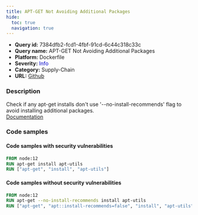 ```yaml
---
title: APT-GET Not Avoiding Additional Packages
hide:
  toc: true
  navigation: true
---
```


<style>
  .highlight .hll {
    background-color: #ff171742;
  }
  .md-content {
    max-width: 1100px;
    margin: 0 auto;
  }
</style>

-   **Query id:** 7384dfb2-fcd1-4fbf-91cd-6c44c318c33c
-   **Query name:** APT-GET Not Avoiding Additional Packages
-   **Platform:** Dockerfile
-   **Severity:** <span style="color:#00C">Info</span>
-   **Category:** Supply-Chain
-   **URL:** [Github](https://github.com/Checkmarx/kics/tree/master/assets/queries/dockerfile/apt_get_not_avoiding_additional_packages)

### Description
Check if any apt-get installs don't use '--no-install-recommends' flag to avoid installing additional packages.<br>
[Documentation](https://docs.docker.com/engine/reference/builder/#run)

### Code samples
#### Code samples with security vulnerabilities
```dockerfile title="Positive test num. 1 - dockerfile file" hl_lines="2 3"
FROM node:12
RUN apt-get install apt-utils
RUN ["apt-get", "install", "apt-utils"]
```


#### Code samples without security vulnerabilities
```dockerfile title="Negative test num. 1 - dockerfile file"
FROM node:12
RUN apt-get --no-install-recommends install apt-utils
RUN ["apt-get", "apt::install-recommends=false", "install", "apt-utils"]


```
